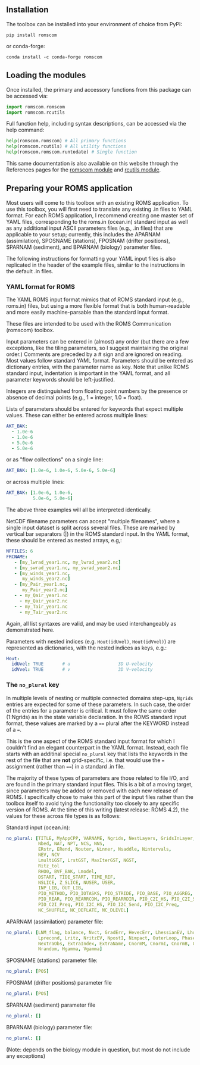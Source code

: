 ## Installation

The toolbox can be installed into your environment of choice from PyPI:

```
pip install romscom
```

or conda-forge:

``` 
conda install -c conda-forge romscom 
```


## Loading the modules

Once installed, the primary and accessory functions from this package can be accessed via:

```python
import romscom.romscom
import romscom.rcutils
```

Full function help, including syntax descriptions, can be accessed via the help command:

```python
help(romscom.romscom) # All primary functions
help(romscom.rcutils) # All utility functions
help(romscom.romscom.runtodate) # Single function
```

This same documentation is also available on this website through the References pages for the [romscom module](reference_romscom.md) and [rcutils module](reference_rcutils.md).

## Preparing your ROMS application

Most users will come to this toolbox with an existing ROMS application.  To use this toolbox, you will first need to translate any existing .in files to YAML format.  For each ROMS application, I recommend creating one master set of YAML files, corresponding to the roms.in (ocean.in) standard input as well as any additional input ASCII parameters files (e.g., .in files) that are applicable to your setup; currently, this includes the APARNAM (assimilation), SPOSNAME (stations), FPOSNAM (drifter positions), SPARNAM (sediment), and BPARNAM (biology) parameter files.

The following instructions for formatting your YAML input files is also replicated in the header of the example files, similar to the instructions in the default .in files.

### YAML format for ROMS

The YAML ROMS input format mimics that of ROMS standard input (e.g., roms.in) files, but using a more flexible format that is both human-readable and more easily machine-parsable than the standard input format.  

These files are intended to be used with the ROMS Communication (romscom) toolbox.

Input parameters can be entered in (almost) any order (but there are a few exceptions, like the tiling parameters, so I suggest maintaining the original order.)  Comments are preceded by a # sign and are ignored on reading. Most values follow standard YAML format.  Parameters should be entered as dictionary entries, with the parameter name as key.  Note that unlike ROMS standard input, indentation is important in the YAML format, and all parameter keywords should be left-justified.

Integers are distinguished from floating point numbers by the presence or absence of decimal points (e.g., 1 = integer, 1.0 = float).
 
Lists of parameters should be entered for keywords that expect multiple values.  These can either be entered across multiple lines: 

```yaml
AKT_BAK:
  - 1.0e-6
  - 1.0e-6
  - 5.0e-6
  - 5.0e-6
```
or as "flow collections" on a single line:

```yaml
AKT_BAK: [1.0e-6, 1.0e-6, 5.0e-6, 5.0e-6]
```

or across multiple lines:

```yaml
AKT_BAK: [1.0e-6, 1.0e-6,
          5.0e-6, 5.0e-6]
```
  
The above three examples will all be interpreted identically.

NetCDF filename parameters can accept "multiple filenames", where a single input dataset is split across several files.  These are marked by vertical bar separators (|) in the ROMS standard input.  In the YAML format, these should be entered as nested arrays, e.g,:

```yaml
NFFILES: 6
FRCNAME: 
   - [my_lwrad_year1.nc, my_lwrad_year2.nc]
   - [my_swrad_year1.nc, my_swrad_year2.nc]
   - [my_winds_year1.nc, 
      my_winds_year2.nc]
   - [my_Pair_year1.nc, 
      my_Pair_year2.nc]
   - - my_Qair_year1.nc
     - my_Qair_year2.nc
   - - my_Tair_year1.nc
     - my_Tair_year2.nc
```

Again, all list syntaxes are valid, and may be used interchangeably as demonstrated here.

Parameters with nested indices (e.g. `Hout(idUvel)`, `Hout(idVvel)`) are represented as dictionaries, with the nested indices as keys, e.g.:

```yaml
Hout:
  idUvel: TRUE       # u                  3D U-velocity
  idVvel: TRUE       # v                  3D V-velocity
```

### The `no_plural` key

In multiple levels of nesting or multiple connected domains step-ups, `Ngrids` entries are expected for some of these parameters. In such case, the order of the entries for a parameter is critical. It must follow the same order (1:Ngrids) as in the state variable declaration.  In the ROMS standard input format, these values are marked by a `==` plural after the KEYWORD instead of a `=`.  

This is the one aspect of the ROMS standard input format for which I couldn't find an elegant counterpart in the YAML format.  Instead, each file starts with an additinal special `no_plural` key that lists the keywords in the rest of the file that are **not** grid-specific, i.e. that would use the `=` assignment (rather than `==`) in a standard .in file.

The majority of these types of parameters are those related to file I/O, and are found in the primary standard input files.  This is a bit of a moving target, since parameters may be added or removed with each new release of ROMS.  I specifically chose to make this part of the input files rather than the toolbox itself to avoid tying the functionality too closely to any specific version of ROMS. At the time of this writing (latest release: ROMS 4.2), the values for these across file types is as follows:

Standard input (ocean.in):

```yaml
no_plural: [TITLE, MyAppCPP, VARNAME, Ngrids, NestLayers, GridsInLayer, 
            Nbed, NAT, NPT, NCS, NNS, 
            ERstr, ERend, Nouter, Ninner, Nsaddle, Nintervals, 
            NEV, NCV
            LmultiGST, LrstGST, MaxIterGST, NGST, 
            Ritz_tol
            RHO0, BVF_BAK, Lmodel,
            DSTART, TIDE_START, TIME_REF, 
            NSLICE, Z_SLICE, NUSER, USER,
            INP_LIB, OUT_LIB, 
            PIO_METHOD, PIO_IOTASKS, PIO_STRIDE, PIO_BASE, PIO_AGGREG, 
            PIO_REAR, PIO_REARRCOM, PIO_REARRDIR, PIO_C2I_HS, PIO_C2I_Send,
            PIO_C2I_Preq, PIO_I2C_HS, PIO_I2C_Send, PIO_I2C_Preq,  
            NC_SHUFFLE, NC_DEFLATE, NC_DLEVEL]
```
APARNAM (assimilation) parameter file:

```yaml
no_plural: [LNM_flag, balance, Nvct, GradErr, HevecErr, LhessianEV, LhotStart,
            Lprecond, Lritz, NritzEV, NpostI, Nimpact, OuterLoop, Phases4DVAR,
            NextraObs, ExtraIndex, ExtraName, CnormM, CnormI, CnormB, CnormF,
            Nrandom, Hgamma, Vgamma]
```

SPOSNAME (stations) parameter file:

```yaml
no_plural: [POS]
```

FPOSNAM (drifter positions) parameter file

```yaml
no_plural: [POS]
```

SPARNAM (sediment) parameter file

```yaml
no_plural: []
```

BPARNAM (biology) parameter file:

```yaml
no_plural: []
```
(Note: depends on the biology module in question, but most do not include any exceptions)